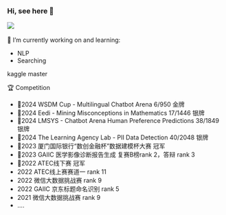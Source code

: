 ### Hi, see here 👋

<!--
**wbchief/wbchief** is a ✨ _special_ ✨ repository because its `README.md` (this file) appears on your GitHub profile.

Here are some ideas to get you started:

- 🔭 I’m currently working on ...
- 🌱 I’m currently learning ...
- 👯 I’m looking to collaborate on ...
- 🤔 I’m looking for help with ...
- 💬 Ask me about ...
- 📫 How to reach me: ...
- 😄 Pronouns: ...
- ⚡ Fun fact: ...
-->
![](https://github-readme-stats.vercel.app/api?username=wbchief&theme=dark)
<br>
<br>
🔭 I’m currently working on and learning:
- NLP
- Searching

kaggle master

:trophy: Competition
  - 🏅2024 WSDM Cup - Multilingual Chatbot Arena 6/950 金牌
  - 🥈2024 Eedi - Mining Misconceptions in Mathematics 17/1446 银牌
  - 🥈2024 LMSYS - Chatbot Arena Human Preference Predictions 38/1849 银牌
  - 🥈2024 The Learning Agency Lab - PII Data Detection 40/2048 银牌
  - 🏅2023 厦门国际银行“数创金融杯”数据建模杯大赛 冠军
  - 🥉2023 GAIIC 医学影像诊断报告生成 复赛B榜rank 2，答辩 rank 3
  - 🏅2022 ATEC线下赛 冠军
  - 2022 ATEC线上赛赛道一 rank 11
  - 2022 微信大数据挑战赛 rank 9
  - 2022 GAIIC 京东标题命名识别 rank 5 
  - 2021 微信大数据挑战赛 rank 9
  - ....
